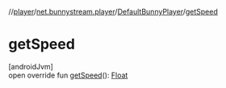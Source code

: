 //[player](../../../index.md)/[net.bunnystream.player](../index.md)/[DefaultBunnyPlayer](index.md)/[getSpeed](get-speed.md)

# getSpeed

[androidJvm]\
open override fun [getSpeed](get-speed.md)(): [Float](https://kotlinlang.org/api/latest/jvm/stdlib/kotlin-stdlib/kotlin/-float/index.html)
